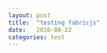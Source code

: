 ```yaml
---
layout: post
title:  "testing fabricjs"
date:   2016-08-22 
categories: test
---
```


<link rel="stylesheet" href="/example-code/test/index.css" type="text/css" >
<canvas id="c"> </canvas>

<script type="application/javascript" src="/example-code/test/index.js"></script>
